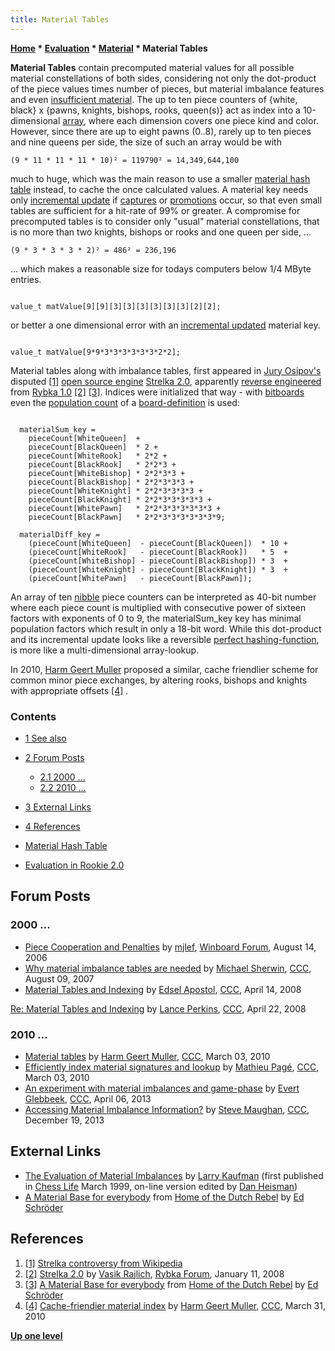 ```yaml
---
title: Material Tables
---
```

**[Home](Home "Home") \* [Evaluation](Evaluation "Evaluation") \* [Material](Material "Material") \* Material Tables**


**Material Tables** contain precomputed material values for all possible material constellations of both sides, considering not only the dot-product of the piece values times number of pieces, but material imbalance features and even [insufficient material](Material#InsufficientMaterial "Material"). The up to ten piece counters of {white, black} x {pawns, knights, bishops, rooks, queen(s)} act as index into a 10-dimensional [array](Array "Array"), where each dimension covers one piece kind and color. However, since there are up to eight pawns (0..8), rarely up to ten pieces and nine queens per side, the size of such an array would be with




```
(9 * 11 * 11 * 11 * 10)² = 119790² = 14,349,644,100

```

much to huge, which was the main reason to use a smaller [material hash table](Material_Hash_Table "Material Hash Table") instead, to cache the once calculated values. A material key needs only [incremental update](Incremental_Updates "Incremental Updates") if [captures](Captures "Captures") or [promotions](Promotions "Promotions") occur, so that even small tables are sufficient for a hit-rate of 99% or greater. A compromise for precomputed tables is to consider only "usual" material constellations, that is no more than two knights, bishops or rooks and one queen per side, ...




```
(9 * 3 * 3 * 3 * 2)² = 486² = 236,196

```

... which makes a reasonable size for todays computers below 1/4 MByte entries.




```

value_t matValue[9][9][3][3][3][3][3][3][2][2];

```

or better a one dimensional error with an [incremental updated](Incremental_Updates "Incremental Updates") material key.




```

value_t matValue[9*9*3*3*3*3*3*3*2*2];

```

Material tables along with imbalance tables, first appeared in [Jury Osipov's](Jury_Osipov "Jury Osipov") disputed <a id="cite-note-1" href="#cite-ref-1">[1]</a> [open source engine](Category:Open_Source "Category:Open Source") [Strelka 2.0](Strelka "Strelka"), apparently [reverse engineered](https://en.wikipedia.org/wiki/Reverse_engineering) from [Rybka 1.0](Rybka "Rybka") <a id="cite-note-2" href="#cite-ref-2">[2]</a> <a id="cite-note-3" href="#cite-ref-3">[3]</a>. Indices were initialized that way - with [bitboards](Bitboards "Bitboards") even the [population count](Population_Count "Population Count") of a [board-definition](Bitboard_Board-Definition "Bitboard Board-Definition") is used:




```

  materialSum_key =
    pieceCount[WhiteQueen]  +
    pieceCount[BlackQueen]  * 2 +
    pieceCount[WhiteRook]   * 2*2 +
    pieceCount[BlackRook]   * 2*2*3 +
    pieceCount[WhiteBishop] * 2*2*3*3 +
    pieceCount[BlackBishop] * 2*2*3*3*3 +
    pieceCount[WhiteKnight] * 2*2*3*3*3*3 +
    pieceCount[BlackKnight] * 2*2*3*3*3*3*3 +
    pieceCount[WhitePawn]   * 2*2*3*3*3*3*3*3 +
    pieceCount[BlackPawn]   * 2*2*3*3*3*3*3*3*9;

  materialDiff_key =
    (pieceCount[WhiteQueen]  - pieceCount[BlackQueen])  * 10 +
    (pieceCount[WhiteRook]   - pieceCount[BlackRook])   * 5  +
    (pieceCount[WhiteBishop] - pieceCount[BlackBishop]) * 3  +
    (pieceCount[WhiteKnight] - pieceCount[BlackKnight]) * 3  +
    (pieceCount[WhitePawn]   - pieceCount[BlackPawn]);

```

An array of ten [nibble](Nibble "Nibble") piece counters can be interpreted as 40-bit number where each piece count is multiplied with consecutive power of sixteen factors with exponents of 0 to 9, the materialSum\_key key has minimal population factors which result in only a 18-bit word. While this dot-product and its incremental update looks like a reversible [perfect hashing-function](Hash_Table#PerfectHashing "Hash Table"), is more like a multi-dimensional array-lookup. 


In 2010, [Harm Geert Muller](Harm_Geert_Muller "Harm Geert Muller") proposed a similar, cache friendlier scheme for common minor piece exchanges, by altering rooks, bishops and knights with appropriate offsets <a id="cite-note-4" href="#cite-ref-4">[4]</a> .



### Contents


* [1 See also](#see-also)
* [2 Forum Posts](#forum-posts)
	+ [2.1 2000 ...](#2000-...)
	+ [2.2 2010 ...](#2010-...)
* [3 External Links](#external-links)
* [4 References](#references)






* [Material Hash Table](Material_Hash_Table "Material Hash Table")
* [Evaluation in Rookie 2.0](Rookie#Evaluation "Rookie")


## Forum Posts


### 2000 ...


* [Piece Cooperation and Penalties](http://www.open-aurec.com/wbforum/viewtopic.php?f=4&t=5377) by [mjlef](Mark_Lefler "Mark Lefler"), [Winboard Forum](Computer_Chess_Forums "Computer Chess Forums"), August 14, 2006
* [Why material imbalance tables are needed](http://www.talkchess.com/forum/viewtopic.php?t=15679) by [Michael Sherwin](Michael_Sherwin "Michael Sherwin"), [CCC](CCC "CCC"), August 09, 2007
* [Material Tables and Indexing](http://www.talkchess.com/forum/viewtopic.php?t=20659) by [Edsel Apostol](Edsel_Apostol "Edsel Apostol"), [CCC](CCC "CCC"), April 14, 2008


 [Re: Material Tables and Indexing](http://www.talkchess.com/forum/viewtopic.php?topic_view=threads&p=185340) by [Lance Perkins](Lance_Perkins "Lance Perkins"), [CCC](CCC "CCC"), April 22, 2008
### 2010 ...


* [Material tables](http://www.talkchess.com/forum/viewtopic.php?t=33021) by [Harm Geert Muller](Harm_Geert_Muller "Harm Geert Muller"), [CCC](CCC "CCC"), March 03, 2010
* [Efficiently index material signatures and lookup](http://www.talkchess.com/forum/viewtopic.php?t=33035) by [Mathieu Pagé](Mathieu_Pag%C3%A9 "Mathieu Pagé"), [CCC](CCC "CCC"), March 03, 2010
* [An experiment with material imbalances and game-phase](http://www.talkchess.com/forum/viewtopic.php?t=47713) by [Evert Glebbeek](Evert_Glebbeek "Evert Glebbeek"), [CCC](CCC "CCC"), April 06, 2013
* [Accessing Material Imbalance Information?](http://www.talkchess.com/forum/viewtopic.php?t=50550) by [Steve Maughan](Steve_Maughan "Steve Maughan"), [CCC](CCC "CCC"), December 19, 2013


## External Links


* [The Evaluation of Material Imbalances](http://www.danheisman.com/evaluation-of-material-imbalances.html) by [Larry Kaufman](Larry_Kaufman "Larry Kaufman") (first published in [Chess Life](https://en.wikipedia.org/wiki/Chess_Life) March 1999, on-line version edited by [Dan Heisman](Dan_Heisman "Dan Heisman"))
* [A Material Base for everybody](http://www.top-5000.nl/mb.htm) from [Home of the Dutch Rebel](http://www.top-5000.nl/) by [Ed Schröder](Ed_Schroder "Ed Schroder")


## References


1. <a id="cite-ref-1" href="#cite-note-1">[1]</a> [Strelka controversy from Wikipedia](https://en.wikipedia.org/wiki/Rybka#Strelka_controversy)
2. <a id="cite-ref-2" href="#cite-note-2">[2]</a> [Strelka 2.0](http://rybkaforum.net/cgi-bin/rybkaforum/topic_show.pl?tid=3006) by [Vasik Rajlich](Vasik_Rajlich "Vasik Rajlich"), [Rybka Forum](Computer_Chess_Forums "Computer Chess Forums"), January 11, 2008
3. <a id="cite-ref-3" href="#cite-note-3">[3]</a> [A Material Base for everybody](http://www.top-5000.nl/mb.htm) from [Home of the Dutch Rebel](http://www.top-5000.nl/) by [Ed Schröder](Ed_Schroder "Ed Schroder")
4. <a id="cite-ref-4" href="#cite-note-4">[4]</a> [Cache-friendier material index](http://www.talkchess.com/forum/viewtopic.php?t=33561) by [Harm Geert Muller](Harm_Geert_Muller "Harm Geert Muller"), [CCC](CCC "CCC"), March 31, 2010

**[Up one level](Material "Material")**







 
